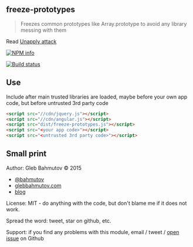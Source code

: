## freeze-prototypes

> Freezes common prototypes like Array.prototype to avoid any library messing with them

Read [Unapply attack](http://glebbahmutov.com/blog/unapply-attack/)

[![NPM info][nodei.co]](https://npmjs.org/package/freeze-prototypes)

[![Build status][ci-image]][ci-url]

[ci-image]: https://travis-ci.org/bahmutov/freeze-prototypes.png?branch=master
[ci-url]: https://travis-ci.org/bahmutov/freeze-prototypes
[nodei.co]: https://nodei.co/npm/freeze-prototypes.png?downloads=true

## Use

Include after main trusted libraries are loaded, maybe before your own app code,
but before untrusted 3rd party code

```html
<script src="//cdn/jquery.js"></script>
<script src="//cdn/angular.js"></script>
<script src="dist/freeze-prototypes.js"></script>
<script src="<your app code>"></script>
<script src="<untrusted 3rd party code>"></script>
```

## Small print

Author: Gleb Bahmutov &copy; 2015

* [@bahmutov](https://twitter.com/bahmutov)
* [glebbahmutov.com](http://glebbahmutov.com)
* [blog](http://glebbahmutov.com/blog)

License: MIT - do anything with the code, but don't blame me if it does not work.

Spread the word: tweet, star on github, etc.

Support: if you find any problems with this module, email / tweet /
[open issue](https://github.com/bahmutov/freeze-prototypes/issues) on Github
